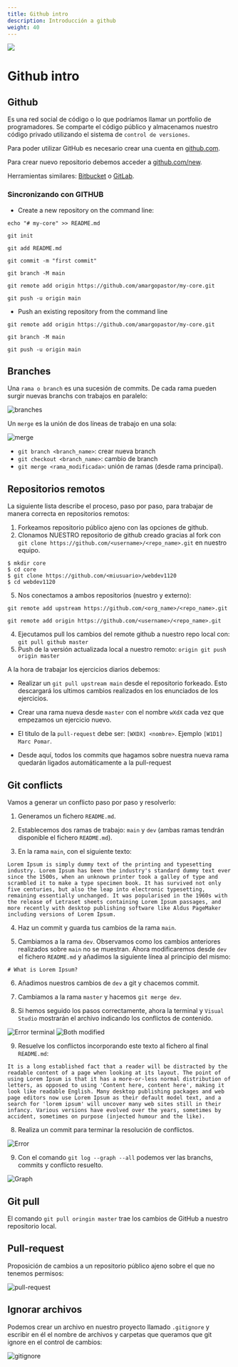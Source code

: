 ```yaml
---
title: Github intro
description: Introducción a github
weight: 40
---
```


![](https://api.brandy.run/core/core-logo-wide)

# Github intro

## Github

Es una red social de código o lo que podríamos llamar un portfolio de programadores. Se comparte el código público y almacenamos nuestro código privado utilizando el sistema de `control de versiones`.

Para poder utilizar GitHub es necesario crear una cuenta en [github.com](https://github.com/).

Para crear nuevo repositorio debemos acceder a [github.com/new](https://github.com/new).

Herramientas similares: [Bitbucket](https://bitbucket.org/) o [GitLab](https://about.gitlab.com/).

### Sincronizando con GITHUB

- Create a new repository on the command line:

`echo "# my-core" >> README.md`

`git init`

`git add README.md`

`git commit -m "first commit"`

`git branch -M main`

`git remote add origin https://github.com/amargopastor/my-core.git`

`git push -u origin main`

- Push an existing repository from the command line

`git remote add origin https://github.com/amargopastor/my-core.git`

`git branch -M main`

`git push -u origin main`

## Branches

Una `rama o branch` es una sucesión de commits. De cada rama pueden surgir nuevas branchs con trabajos en paralelo:

![branches](./img/branches.png)

Un `merge` es la unión de dos líneas de trabajo en una sola:

![merge](./img/merge.png)

- `git branch <branch_name>`: crear nueva branch
- `git checkout <branch_name>`: cambio de branch
- `git merge <rama_modificada>`: unión de ramas (desde rama principal).

## Repositorios remotos

La siguiente lista describe el proceso, paso por paso, para trabajar de manera correcta en repositorios remotos:

1. Forkeamos repositorio público ajeno con las opciones de github.
2. Clonamos NUESTRO repositorio de github creado gracias al fork con `git clone https://github.com/<username>/<repo_name>.git` en nuestro equipo.

```
$ mkdir core
$ cd core
$ git clone https://github.com/<miusuario>/webdev1120
$ cd webdev1120

```

5. Nos conectamos a ambos repositorios (nuestro y externo):

`git remote add upstream https://github.com/<org_name>/<repo_name>.git`

`git remote add origin https://github.com/<username>/<repo_name>.git`

4. Ejecutamos pull los cambios del remote github a nuestro repo local con: `git pull github master`
5. Push de la versión actualizada local a nuestro remoto: `origin git push origin master`

A la hora de trabajar los ejercicios diarios debemos:

- Realizar un `git pull upstream main` desde el repositorio forkeado. Esto descargará los ultimos cambios realizados en los enunciados de los ejercicios.

- Crear una rama nueva desde `master` con el nombre `wXdX` cada vez que empezamos un ejercicio nuevo.

- El titulo de la `pull-request` debe ser: `[WXDX] <nombre>`. Ejemplo `[W1D1] Marc Pomar`.

- Desde aquí, todos los commits que hagamos sobre nuestra nueva rama quedarán ligados automáticamente a la pull-request

## Git conflicts

Vamos a generar un conflicto paso por paso y resolverlo:

1. Generamos un fichero `README.md`.

2. Establecemos dos ramas de trabajo: `main` y `dev` (ambas ramas tendrán disponible el fichero `README.md`).

3. En la rama `main`, con el siguiente texto:

```
Lorem Ipsum is simply dummy text of the printing and typesetting industry. Lorem Ipsum has been the industry's standard dummy text ever since the 1500s, when an unknown printer took a galley of type and scrambled it to make a type specimen book. It has survived not only five centuries, but also the leap into electronic typesetting, remaining essentially unchanged. It was popularised in the 1960s with the release of Letraset sheets containing Lorem Ipsum passages, and more recently with desktop publishing software like Aldus PageMaker including versions of Lorem Ipsum.
```

4. Haz un commit y guarda tus cambios de la rama `main`.

5. Cambiamos a la rama `dev`. Observamos como los cambios anteriores realizados sobre `main` no se muestran. Ahora modificaremos desde `dev` el fichero `README.md` y añadimos la siguiente línea al principio del mismo:

```
# What is Lorem Ipsum?
```

6. Añadimos nuestros cambios de `dev` a git y chacemos commit.

7. Cambiamos a la rama `master` y hacemos `git merge dev`.

8. Si hemos seguido los pasos correctamente, ahora la terminal y `Visual Studio` mostrarán el archivo indicando los conflictos de contenido.

![Error terminal](./img/error_terminal.png)
![Both modified](./img/both_modified.png)

9. Resuelve los conflictos incorporando este texto al fichero al final `README.md`:

```
It is a long established fact that a reader will be distracted by the readable content of a page when looking at its layout. The point of using Lorem Ipsum is that it has a more-or-less normal distribution of letters, as opposed to using 'Content here, content here', making it look like readable English. Many desktop publishing packages and web page editors now use Lorem Ipsum as their default model text, and a search for 'lorem ipsum' will uncover many web sites still in their infancy. Various versions have evolved over the years, sometimes by accident, sometimes on purpose (injected humour and the like).
```

8. Realiza un commit para terminar la resolución de conflictos.

![Error](./img/error_vs.png)

9. Con el comando `git log --graph --all` podemos ver las branchs, commits y conflicto resuelto.

![Graph](./img/network_graph.png)

## Git pull

El comando `git pull oringin master` trae los cambios de GitHub a nuestro repositorio local.

## Pull-request

Proposición de cambios a un repositorio público ajeno sobre el que no tenemos permisos:

![pull-request](./img/pull-request.png)

## Ignorar archivos

Podemos crear un archivo en nuestro proyecto llamado `.gitignore` y escribir en él el nombre de archivos y carpetas que queramos que git ignore en el control de cambios:

![gitignore](./img/gitignore.png)

